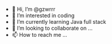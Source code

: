 - 👋 Hi, I’m @gzwrrr
- 👀 I’m interested in coding
- 🌱 I’m currently learning Java full stack
- 💞️ I’m looking to collaborate on ...
- 📫 How to reach me ...

<!---
gzwrrr/gzwrrr is a ✨ special ✨ repository because its `README.md` (this file) appears on your GitHub profile.
You can click the Preview link to take a look at your changes.
--->

